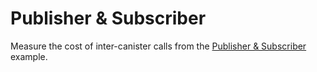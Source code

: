 # Publisher & Subscriber

Measure the cost of inter-canister calls from the [Publisher & Subscriber](https://github.com/dfinity/examples/tree/master/motoko/pub-sub) example.

